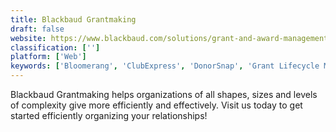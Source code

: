 ```yaml
---
title: Blackbaud Grantmaking
draft: false 
website: https://www.blackbaud.com/solutions/grant-and-award-management/grantmaking
classification: ['']
platform: ['Web']
keywords: ['Bloomerang', 'ClubExpress', 'DonorSnap', 'Grant Lifecycle Manager', 'NetCommunity', 'ProClass', 'Talisma', 'ToucanTech', 'Wild Apricot']
---
```

Blackbaud Grantmaking helps organizations of all shapes, sizes and levels of complexity give more efficiently and effectively. Visit us today to get started efficiently organizing your relationships!
